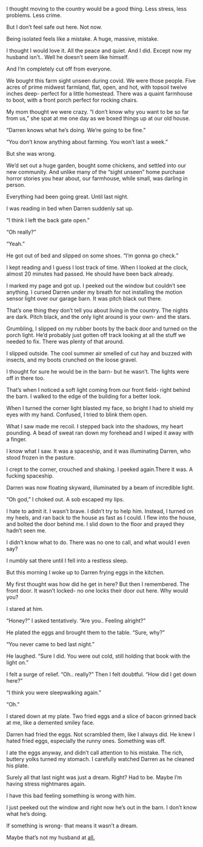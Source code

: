I thought moving to the country would be a good thing. Less stress, less problems. Less crime.

But I don’t feel safe out here. Not now.

Being isolated feels like a mistake. A huge, massive, mistake.

I thought I would love it. All the peace and quiet. And I did. Except now my husband isn’t.. Well he doesn’t seem like himself.

And I’m completely cut off from everyone.

We bought this farm sight unseen during covid. We were those people. Five acres of prime midwest farmland, flat, open, and hot, with topsoil twelve inches deep- perfect for a little homestead. There was a quaint farmhouse to boot, with a front porch perfect for rocking chairs.

My mom thought we were crazy. “I don’t know why you want to be so far from us,” she spat at me one day as we boxed things up at our old house.

“Darren knows what he’s doing. We’re going to be fine.”

“You don’t know anything about farming. You won’t last a week.”

But she was wrong.

We’d set out a huge garden, bought some chickens, and settled into our new community. And unlike many of the “sight unseen” home purchase horror stories you hear about, our farmhouse, while small, was darling in person.

Everything had been going great. Until last night.

I was reading in bed when Darren suddenly sat up.

“I think I left the back gate open.”

“Oh really?”

“Yeah.”

He got out of bed and slipped on some shoes. “I’m gonna go check.”

I kept reading and I guess I lost track of time. When I looked at the clock, almost 20 minutes had passed. He should have been back already.

I marked my page and got up. I peeked out the window but couldn’t see anything. I cursed Darren under my breath for not installing the motion sensor light over our garage barn. It was pitch black out there.

That’s one thing they don’t tell you about living in the country. The nights are dark. Pitch black, and the only light around is your own- and the stars.

Grumbling, I slipped on my rubber boots by the back door and turned on the porch light. He’d probably just gotten off track looking at all the stuff we needed to fix. There was plenty of that around.

I slipped outside. The cool summer air smelled of cut hay and buzzed with insects, and my boots crunched on the loose gravel.

I thought for sure he would be in the barn- but he wasn’t. The lights were off in there too.

That’s when I noticed a soft light coming from our front field- right behind the barn. I walked to the edge of the building for a better look.

When I turned the corner light blasted my face, so bright I had to shield my eyes with my hand. Confused, I tried to blink them open.

What I saw made me recoil. I stepped back into the shadows, my heart pounding. A bead of sweat ran down my forehead and I wiped it away with a finger.

I know what I saw. It was a spaceship, and it was illuminating Darren, who stood frozen in the pasture.

I crept to the corner, crouched and shaking. I peeked again.There it was. A fucking spaceship.

Darren was now floating skyward, illuminated by a beam of incredible light.

“Oh god,” I choked out. A sob escaped my lips.

I hate to admit it. I wasn’t brave. I didn’t try to help him. Instead, I turned on my heels, and ran back to the house as fast as I could. I flew into the house, and bolted the door behind me. I slid down to the floor and prayed they hadn’t seen me.

I didn’t know what to do. There was no one to call, and what would I even say?

I numbly sat there until I fell into a restless sleep.

But this morning I woke up to Darren frying eggs in the kitchen.

My first thought was how did he get in here? But then I remembered. The front door. It wasn’t locked- no one locks their door out here. Why would you?

I stared at him.

“Honey?” I asked tentatively. “Are you.. Feeling alright?”

He plated the eggs and brought them to the table. “Sure, why?”

“You never came to bed last night.”

He laughed. “Sure I did. You were out cold, still holding that book with the light on.”

I felt a surge of relief. “Oh.. really?” Then I felt doubtful. “How did I get down here?”

“I think you were sleepwalking again.”

“Oh.”

I stared down at my plate. Two fried eggs and a slice of bacon grinned back at me, like a demented smiley face.

Darren had fried the eggs. Not scrambled them, like I always did. He knew I hated fried eggs, especially the runny ones. Something was off.

I ate the eggs anyway, and didn’t call attention to his mistake. The rich, buttery yolks turned my stomach. I carefully watched Darren as he cleaned his plate.

Surely all that last night was just a dream. Right? Had to be. Maybe I’m having stress nightmares again.

I have this bad feeling something is wrong with him.

I just peeked out the window and right now he’s out in the barn. I don’t know what he’s doing.

If something is wrong- that means it wasn’t a dream.

Maybe that’s not my husband at [all.](https://www.reddit.com/r/SunshineScarystories/comments/x88quz/story_index/)